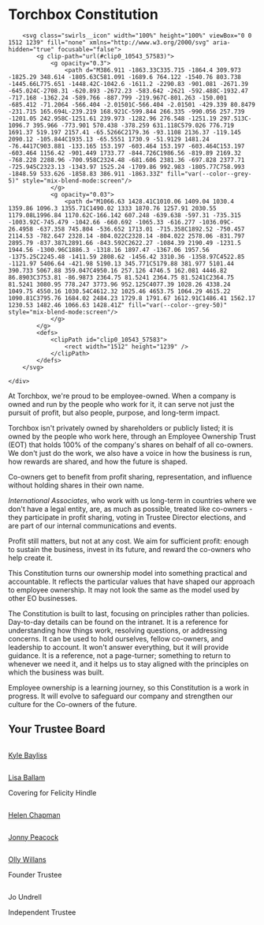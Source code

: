 # Torchbox Constitution

<div class="swirls">
    <div class="swirls__container">

        <svg class="swirls__icon" width="100%" height="100%" viewBox="0 0 1512 1239" fill="none" xmlns="http://www.w3.org/2000/svg" aria-hidden="true" focusable="false">
            <g clip-path="url(#clip0_10543_57583)">
                <g opacity="0.3">
                    <path d="M386.911 -1863.33C335.715 -1864.4 309.973 -1825.29 348.614 -1805.63C581.091 -1689.6 764.122 -1540.76 803.738 -1445.66L775.651 -1448.42C-1042.6 -1611.2 -2290.83 -901.081 -2671.39 -645.024C-2708.31 -620.893 -2672.23 -583.642 -2621 -592.488C-1932.47 -717.168 -1362.24 -589.766 -887.799 -219.967C-801.263 -150.001 -685.412 -71.2064 -566.404 -2.01501C-566.404 -2.01501 -429.339 80.8479 -231.715 165.694L-239.219 168.921C-599.844 266.335 -990.056 257.739 -1201.05 242.958C-1251.61 239.973 -1282.96 276.548 -1251.19 297.513C-1096.7 395.966 -773.901 570.438 -378.259 631.118C579.026 776.719 1691.37 519.197 2157.41 -65.5266C2179.36 -93.1108 2136.37 -119.145 2090.12 -105.844C1935.13 -65.5551 1730.9 -51.9129 1481.24 -76.4417C903.881 -133.165 153.197 -603.464 153.197 -603.464C153.197 -603.464 1156.42 -901.449 1733.77 -844.726C1986.56 -819.89 2169.32 -768.228 2288.96 -700.958C2324.48 -681.606 2381.36 -697.828 2377.71 -725.945C2323.13 -1343.97 1525.24 -1709.86 992.983 -1805.77C758.993 -1848.59 533.626 -1858.83 386.911 -1863.33Z" fill="var(--color--grey-5)" style="mix-blend-mode:screen"/>
                </g>
                <g opacity="0.03">
                    <path d="M1066.63 1428.41C1010.06 1409.04 1030.4 1359.86 1096.3 1355.71C1490.02 1333 1870.76 1257.91 2030.55 1179.08L1996.84 1170.62C-166.142 607.248 -639.638 -597.31 -735.315 -1003.92C-745.479 -1042.66 -660.692 -1065.33 -616.277 -1036.09C-26.4958 -637.358 745.804 -536.652 1713.01 -715.358C1892.52 -750.457 2114.53 -782.647 2328.14 -804.022C2328.14 -804.022 2578.06 -831.797 2895.79 -837.387L2891.66 -843.592C2622.27 -1084.39 2190.49 -1231.5 1944.56 -1300.96C1886.3 -1318.16 1897.47 -1367.06 1957.56 -1375.25C2245.48 -1411.59 2808.62 -1456.42 3310.36 -1358.97C4522.85 -1121.97 5406.64 -421.98 5190.13 345.771C5179.88 381.977 5101.44 390.733 5067.88 359.047C4950.16 257.126 4746.5 162.081 4446.82 86.8903C3753.81 -86.9873 2364.75 81.5241 2364.75 81.5241C2364.75 81.5241 3080.95 778.247 3773.96 952.125C4077.39 1028.26 4338.24 1049.75 4550.16 1030.54C4612.32 1025.46 4653.75 1064.29 4615.22 1090.81C3795.76 1684.02 2484.23 1729.8 1791.67 1612.91C1486.41 1562.17 1230.53 1482.46 1066.63 1428.41Z" fill="var(--color--grey-50)" style="mix-blend-mode:screen"/>
                </g>
            </g>
            <defs>
                <clipPath id="clip0_10543_57583">
                    <rect width="1512" height="1239" />
                </clipPath>
            </defs>
        </svg>

    </div>

</div>

<div class="intro">
    At Torchbox, we're proud to be employee-owned. When a company is owned
    and run by the people who work for it, it can serve not just the pursuit
    of profit, but also people, purpose, and long-term impact.
</div>

Torchbox isn't privately owned by shareholders or publicly listed; it is
owned by the people who work here, through an Employee Ownership Trust
(EOT) that holds 100% of the company's shares on behalf of all
co-owners. We don't just do the work, we also have a voice in how the
business is run, how rewards are shared, and how the future is shaped.

Co-owners get to benefit from profit sharing, representation, and
influence without holding shares in their own name.

_International Associates_, who work with us long-term in countries
where we don't have a legal entity, are, as much as possible, treated
like co-owners - they participate in profit sharing, voting in Trustee
Director elections, and are part of our internal communications and
events.

Profit still matters, but not at any cost. We aim for sufficient profit:
enough to sustain the business, invest in its future, and reward the
co-owners who help create it.

This Constitution turns our ownership model into something practical and
accountable. It reflects the particular values that have shaped our
approach to employee ownership. It may not look the same as the model
used by other EO businesses.

The Constitution is built to last, focusing on principles rather than
policies. Day-to-day details can be found on the intranet. It is a
reference for understanding how things work, resolving questions, or
addressing concerns. It can be used to hold ourselves, fellow co-owners,
and leadership to account. It won't answer everything, but it will
provide guidance. It is a reference, not a page-turner; something to
return to whenever we need it, and it helps us to stay aligned with the
principles on which the business was built.

Employee ownership is a learning journey, so this Constitution is a work
in progress. It will evolve to safeguard our company and strengthen our
culture for the Co-owners of the future.

## Your Trustee Board

<div class="trustees">
    <div class="trustee">
        <div class="avatar">
            <img src="assets/images/Kyle.webp" alt="" loading="lazy" decoding="async" class="avatar__image">
        </div>
        <div>
            <p class="trustee__name"><a href="mailto:kyle.bayler@torchbox.com">Kyle Bayliss</a></p>
        </div>
    </div>
    <div class="trustee">
        <div class="avatar">
            <img src="assets/images/Lisa.webp" alt="" loading="lazy" decoding="async" class="avatar__image">
        </div>
        <div>
            <p class="trustee__name"><a href="mailto:lisa.ballam@torchbox.com">Lisa Ballam</a></p>
            <p class="trustee__role">Covering for Felicity Hindle</p>
        </div>
    </div>
    <div class="trustee">
        <div class="avatar">
            <img src="assets/images/Helen.png" alt="" loading="lazy" decoding="async" class="avatar__image">
        </div>
        <div>
            <p class="trustee__name"><a href="mailto:helenb@torchbox.com">Helen Chapman</a></p>
        </div>
    </div>
    <div class="trustee">
        <div class="avatar">
            <img src="assets/images/Jonny.png" alt="" loading="lazy" decoding="async" class="avatar__image">
        </div>
        <div>
            <p class="trustee__name"><a href="mailto:jonny.peacock@torchbox.com">Jonny Peacock</a></p>
        </div>
    </div>
    <div class="trustee">
        <div class="avatar">
            <img src="assets/images/Olly.webp" alt="" loading="lazy" decoding="async" class="avatar__image">
        </div>
        <div>
            <p class="trustee__name"><a href="mailto:olly@torchbox.com">Olly Willans</a></p>
            <p class="trustee__role">Founder Trustee</p>
        </div>
    </div>
    <div class="trustee">
        <div class="avatar">
            <img src="assets/images/Jo.png" alt="" loading="lazy" decoding="async" class="avatar__image">
        </div>
        <div>
            <p class="trustee__name">Jo Undrell</p>
            <p class="trustee__role">Independent Trustee</p>
        </div>
    </div>
</div>

